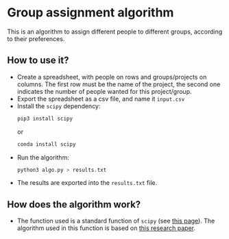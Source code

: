 # Group assignment algorithm

This is an algorithm to assign different people to different groups,
according to their preferences.

## How to use it?

* Create a spreadsheet, with people on rows and groups/projects on columns.
    The first row must be the name of the project, the second one indicates
    the number of people wanted for this project/group.
* Export the spreadsheet as a csv file, and name it `input.csv`
* Install the `scipy` dependency:
    ```bash
    pip3 install scipy
    ```
    or
    ```bash
    conda install scipy
    ```
* Run the algorithm:
    ```bash
    python3 algo.py > results.txt
    ```
* The results are exported into the `results.txt` file.

## How does the algorithm work?

* The function used is a standard function of `scipy` (see [this page](https://docs.scipy.org/doc/scipy/reference/generated/scipy.optimize.linear_sum_assignment.html)). The algorithm used in this function is based on [this research paper](https://ieeexplore.ieee.org/document/7738348).